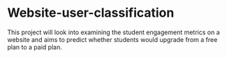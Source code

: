 # Website-user-classification
This project will look into examining the student engagement metrics on a website and aims to predict whether students would upgrade from a free plan to a paid plan.

